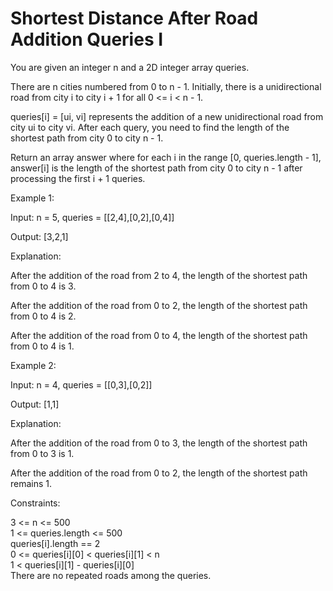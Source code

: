 # Shortest Distance After Road Addition Queries I

You are given an integer n and a 2D integer array queries.

There are n cities numbered from 0 to n - 1. Initially, there is a unidirectional road from city i to city i + 1 for all 0 <= i < n - 1.

queries[i] = [ui, vi] represents the addition of a new unidirectional road from city ui to city vi. After each query, you need to find the length of the shortest path from city 0 to city n - 1.

Return an array answer where for each i in the range [0, queries.length - 1], answer[i] is the length of the shortest path from city 0 to city n - 1 after processing the first i + 1 queries.

Example 1:

Input: n = 5, queries = [[2,4],[0,2],[0,4]]

Output: [3,2,1]

Explanation:

After the addition of the road from 2 to 4, the length of the shortest path from 0 to 4 is 3.

After the addition of the road from 0 to 2, the length of the shortest path from 0 to 4 is 2.

After the addition of the road from 0 to 4, the length of the shortest path from 0 to 4 is 1.

Example 2:

Input: n = 4, queries = [[0,3],[0,2]]

Output: [1,1]

Explanation:

After the addition of the road from 0 to 3, the length of the shortest path from 0 to 3 is 1.

After the addition of the road from 0 to 2, the length of the shortest path remains 1.

Constraints:

3 <= n <= 500\
1 <= queries.length <= 500\
queries[i].length == 2\
0 <= queries[i][0] < queries[i][1] < n\
1 < queries[i][1] - queries[i][0]\
There are no repeated roads among the queries.